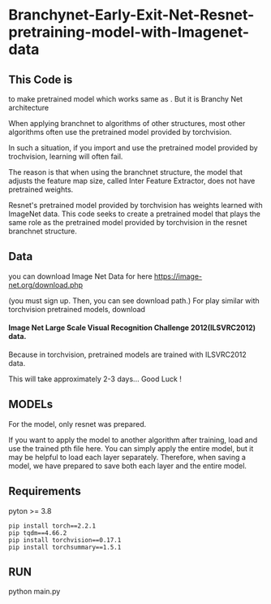 # Branchynet-Early-Exit-Net-Resnet-pretraining-model-with-Imagenet-data

## This Code is

to make pretrained model which works same as <torchvision resnet pretrained model>. 
But it is Branchy Net architecture


When applying branchnet to algorithms of other structures, most other algorithms often use the pretrained model provided by torchvision.


In such a situation, if you import and use the pretrained model provided by trochvision, learning will often fail.


The reason is that when using the branchnet structure, the model that adjusts the feature map size, called Inter Feature Extractor, does not have pretrained weights.

Resnet's pretrained model provided by torchvision has weights learned with ImageNet data. This code seeks to create a pretrained model that plays the same role as the pretrained model provided by torchvision in the resnet branchnet structure.

## Data
you can download Image Net Data for here
https://image-net.org/download.php

(you must sign up. Then, you can see download path.)
For play similar with torchvision pretrained models, download 
#### Image Net Large Scale Visual Recognition Challenge 2012(ILSVRC2012) data.

Because in torchvision, pretrained models are trained with ILSVRC2012 data.

This will take approximately 2-3 days... Good Luck !


## MODELs
For the model, only resnet was prepared.

If you want to apply the model to another algorithm after training, load and use the trained pth file here.
You can simply apply the entire model, but it may be helpful to load each layer separately.
 Therefore, when saving a model, we have prepared to save both each layer and the entire model.


## Requirements
pyton >= 3.8

```
pip install torch==2.2.1
pip tqdm==4.66.2
pip install torchvision==0.17.1
pip install torchsummary==1.5.1
```
## RUN
python main.py
